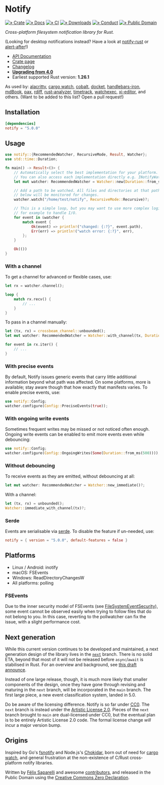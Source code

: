 # Notify

[![» Crate](https://flat.badgen.net/crates/v/notify)][crate]
[![» Docs](https://flat.badgen.net/badge/api/docs.rs/df3600)][docs]
[![» CI](https://flat.badgen.net/travis/passcod/notify/main)][build]
[![» Downloads](https://flat.badgen.net/crates/d/notify)][crate]
[![» Conduct](https://flat.badgen.net/badge/contributor/covenant/5e0d73)][coc]
[![» Public Domain](https://flat.badgen.net/badge/license/CC0-1.0/purple)][cc0]

_Cross-platform filesystem notification library for Rust._

(Looking for desktop notifications instead? Have a look at [notify-rust] or
[alert-after]!)

- [API Documentation][docs]
- [Crate page][crate]
- [Changelog][changelog]
- **[Upgrading from 4.0](https://github.com/passcod/notify/wiki/Upgrading-from-4.0-to-5.0)**
- Earliest supported Rust version: **1.26.1**

As used by: [alacritty], [cargo watch], [cobalt], [docket], [handlebars-iron],
[mdBook], [pax], [rdiff], [rust-analyzer], [timetrack], [watchexec],
[xi-editor], and others. (Want to be added to this list? Open a pull request!)

## Installation

```toml
[dependencies]
notify = "5.0.0"
```

## Usage

```rust
use notify::{RecommendedWatcher, RecursiveMode, Result, Watcher};
use std::time::Duration;

fn main() -> Result<()> {
    // Automatically select the best implementation for your platform.
    // You can also access each implementation directly e.g. INotifyWatcher.
    let mut watcher: RecommendedWatcher = Watcher::new(Duration::from_secs(2))?;

    // Add a path to be watched. All files and directories at that path and
    // below will be monitored for changes.
    watcher.watch("/home/test/notify", RecursiveMode::Recursive)?;

    // This is a simple loop, but you may want to use more complex logic here,
    // for example to handle I/O.
    for event in &watcher {
        match event {
            Ok(event) => println!("changed: {:?}", event.path),
            Err(err) => println!("watch error: {:?}", err),
        };
    }

    Ok(())
}
```

### With a channel

To get a channel for advanced or flexible cases, use:

```rust
let rx = watcher.channel();

loop {
    match rx.recv() {
        // ...
    }
}
```

To pass in a channel manually:

```rust
let (tx, rx) = crossbeam_channel::unbounded();
let mut watcher: RecommendedWatcher = Watcher::with_channel(tx, Duration::from_secs(2))?;

for event in rx.iter() {
    // ...
}
```

### With precise events

By default, Notify issues generic events that carry little additional
information beyond what path was affected. On some platforms, more is
available; stay aware though that how exactly that manifests varies. To enable
precise events, use:

```rust
use notify::Config;
watcher.configure(Config::PreciseEvents(true));
```

### With ongoing write events

Sometimes frequent writes may be missed or not noticed often enough. Ongoing
write events can be enabled to emit more events even while debouncing:

```rust
use notify::Config;
watcher.configure(Config::OngoingWrites(Some(Duration::from_ms(500))));
```

### Without debouncing

To receive events as they are emitted, without debouncing at all:

```rust
let mut watcher: RecommendedWatcher = Watcher::new_immediate()?;
```

With a channel:

```rust
let (tx, rx) = unbounded();
Watcher::immediate_with_channel(tx)?;
```

### Serde

Events are serialisable via [serde]. To disable the feature if un-needed, use:

```toml
notify = { version = "5.0.0", default-features = false }
```

## Platforms

- Linux / Android: inotify
- macOS: FSEvents
- Windows: ReadDirectoryChangesW
- All platforms: polling

### FSEvents

Due to the inner security model of FSEvents (see [FileSystemEventSecurity]),
some event cannot be observed easily when trying to follow files that do not
belong to you. In this case, reverting to the pollwatcher can fix the issue,
with a slight performance cost.

## Next generation

While this current version continues to be developed and maintained, a next
generation design of the library lives in the
[`next`](https://github.com/passcod/notify/tree/next) branch. There is no solid
ETA, beyond that most of it will not be released before `async`/`await` is
stabilised in Rust. For an overview and background, see [this draft
announce](https://github.com/passcod/notify/wiki/Presentation).

Instead of one large release, though, it is much more likely that smaller
components of the design, once they have gone through revising and maturing in
the `next` branch, will be incorporated in the `main` branch. The first large
piece, a new event classification system, landed in 5.0.

Do be aware of the licensing difference. Notify is so far under [CC0][cc0]. The
`next` branch is instead under the [Artistic License 2.0][artistic]. Pieces of
the `next` branch brought to `main` are dual-licensed under CC0, but the eventual
plan is to be entirely Artistic License 2.0 code. The formal license change
_will_ incur a major version bump.

## Origins

Inspired by Go's [fsnotify] and Node.js's [Chokidar], born out of need for
[cargo watch], and general frustration at the non-existence of C/Rust
cross-platform notify libraries.

Written by [Félix Saparelli] and awesome [contributors], and released in the
Public Domain using the [Creative Commons Zero Declaration][cc0].

[Chokidar]: https://github.com/paulmillr/chokidar
[FileSystemEventSecurity]: https://developer.apple.com/library/mac/documentation/Darwin/Conceptual/FSEvents_ProgGuide/FileSystemEventSecurity/FileSystemEventSecurity.html
[Félix Saparelli]: https://passcod.name
[alert-after]: https://github.com/frewsxcv/alert-after
[alacritty]: https://github.com/jwilm/alacritty
[artistic]: https://github.com/passcod/notify/blob/next/LICENSE
[build]: https://travis-ci.org/passcod/notify
[cargo watch]: https://github.com/passcod/cargo-watch
[cc0]: https://creativecommons.org/publicdomain/zero/1.0/
[changelog]: ./CHANGELOG.md
[cobalt]: https://github.com/cobalt-org/cobalt.rs
[coc]: http://contributor-covenant.org/version/1/4/
[contributors]: https://github.com/passcod/notify/graphs/contributors
[crate]: https://crates.io/crates/notify
[docs-debounce]: https://docs.rs/notify/#default-debounced-api
[docs-raw]: https://docs.rs/notify/#raw-api
[docs-recursivemode]: https://docs.rs/notify/*/notify/enum.RecursiveMode.html
[docs]: https://docs.rs/notify
[docket]: https://iwillspeak.github.io/docket/
[fsnotify]: https://github.com/go-fsnotify/fsnotify
[handlebars-iron]: https://github.com/sunng87/handlebars-iron
[hotwatch]: https://github.com/francesca64/hotwatch
[mdBook]: https://github.com/rust-lang-nursery/mdBook
[notify-rust]: https://github.com/hoodie/notify-rust
[pax]: https://pax.js.org/
[rdiff]: https://github.com/dyule/rdiff
[rust-analyzer]: https://github.com/rust-analyzer/rust-analyzer
[serde]: https://serde.rs/
[timetrack]: https://github.com/joshmcguigan/timetrack
[watchexec]: https://github.com/mattgreen/watchexec
[xi-editor]: https://xi-editor.io/
